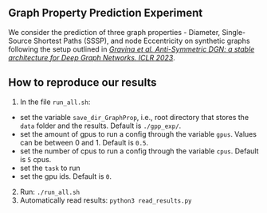 ## Graph Property Prediction Experiment
We consider the prediction of three graph properties - Diameter, Single-Source Shortest Paths (SSSP), and node Eccentricity on synthetic graphs following the setup outlined in [_Gravina et al. Anti-Symmetric DGN: a stable architecture for Deep Graph Networks. ICLR 2023_](https://github.com/gravins/Anti-SymmetricDGN/tree/main/graph_prop_pred).

## How to reproduce our results
1) In the file ```run_all.sh```:
- set the variable ```save_dir_GraphProp```, i.e., root directory that stores the ```data``` folder and the results. Default is ```./gpp_exp/```.
- set the amount of gpus to run a config through the variable ```gpus```. Values can be between 0 and 1. Default is ```0.5```.
- set the number of cpus to run a config through the variable ```cpus```. Default is ```5``` cpus.
- set the ```task``` to run
- set the gpu ids. Default is ```0```.
2) Run: ``` ./run_all.sh ```
3) Automatically read results: ``` python3 read_results.py ```

